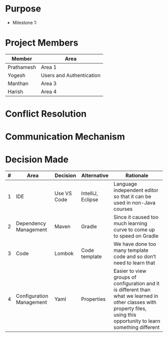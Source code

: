<h1>Purpose</h1>
<ul>
   <li>Milestone 1:</li>
</ul>


   <h1>Project Members</h1>

   <table>
    <thead>
        <tr>
            <th>Member</th>
            <th>Area</th>
        </tr>
    </thead>
    <tbody>
        <tr>
            <td>Prathamesh</td>
            <td>Area 1</td>
        </tr>
        <tr>
            <td>Yogesh</td>
            <td>Users and Authentication</td>
        </tr>
        <tr>
            <td>Manthan</td>
            <td>Area 3</td>
        </tr>
        <tr>
            <td>Harish</td>
            <td>Area 4</td>
        </tr>
    </tbody>
</table>


<h1>Conflict Resolution</h1>

<h1>Communication Mechanism</h1>

<h1>Decision Made</h1>
 <table>
  <thead>
    <tr>
      <th>#</th>
      <th>Area</th>
      <th>Decision</th>
      <th>Alternative</th>
      <th>Rationale</th>
    </tr>
  </thead>
  <tbody>
    <tr>
      <td>1</td>
      <td>IDE</td>
      <td>Use VS Code</td>
      <td>IntelliJ, Eclipse</td>
      <td>Language independent editor so that it can be used in non-Java courses</td>
    </tr>
    <tr>
      <td>2</td>
      <td>Dependency Management</td>
      <td>Maven</td>
      <td>Gradle</td>
      <td>Since it caused too much learning curve to come up to speed on Gradle</td>
    </tr>
    <tr>
      <td>3</td>
      <td>Code</td>
      <td>Lombok</td>
      <td>Code template</td>
      <td>We have done too many template code and so don’t need to learn that</td>
    </tr>
    <tr>
      <td>4</td>
      <td>Configuration Management</td>
      <td>Yaml</td>
      <td>Properties</td>
      <td>Easier to view groups of configuration and it is different than what we learned in other classes with property files, using this opportunity to learn something different</td>
    </tr>
  </tbody>
</table>


